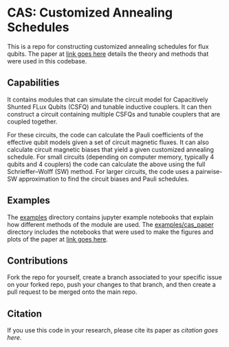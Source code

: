 # CAS: Customized Annealing Schedules

This is a repo for constructing customized annealing schedules for flux qubits.
The paper at [link goes here]() details the theory and methods that were used in this codebase.

## Capabilities
It contains modules that can simulate the circuit model for Capacitively Shunted FLux Qubits (CSFQ) and tunable inductive couplers. 
It can then construct a circuit containing multiple CSFQs and tunable couplers that are coupled together.

For these circuits, the code can calculate the Pauli coefficients of the effective qubit models given a set of circuit magnetic fluxes.
It can also calculate circuit magnetic biases that yield a given customized annealing schedule.
For small circuits (depending on computer memory, typically 4 qubits and 4 couplers) the code can calculate the above using the full Schrieffer–Wolff (SW) method. 
For larger circuits, the code uses a pairwise-SW approximation to find the circuit biases and Pauli schedules.

## Examples
The [examples](https://github.com/USCqserver/CAS/tree/master/docs/examples) directory contains jupyter example notebooks that explain how different methods of the module are used.
The [examples/cas_paper](https://github.com/USCqserver/CAS/tree/master/docs/examples/cas_paper) directory includes the notebooks that were used to make the figures and plots of the paper at [link goes here]().


## Contributions
Fork the repo for yourself, create a branch associated to your specific issue on your forked repo, push your changes to that branch, and then create a pull request to be merged onto the main repo.

## Citation
If you use this code in your research, please cite its paper as _citation goes here_.
